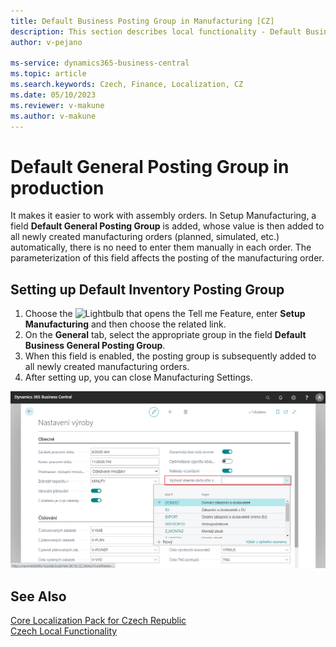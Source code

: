 ```yaml
---
title: Default Business Posting Group in Manufacturing [CZ]
description: This section describes local functionality - Default Business Posting Group in Manufacturing in the Czech version of Business Central.
author: v-pejano

ms-service: dynamics365-business-central
ms.topic: article
ms.search.keywords: Czech, Finance, Localization, CZ
ms.date: 05/10/2023
ms.reviewer: v-makune
ms.author: v-makune    
---
```


# Default General Posting Group in production

It makes it easier to work with assembly orders. In Setup Manufacturing, a field **Default General Posting Group** is added, whose value is then added to all newly created manufacturing orders (planned, simulated, etc.) automatically, there is no need to enter them manually in each order. The parameterization of this field affects the posting of the manufacturing order.

## Setting up Default Inventory Posting Group

1. Choose the ![Lightbulb that opens the Tell me Feature](../../media/ui-search/search_small.png "Tell me what you want to do"), enter **Setup Manufacturing** and then choose the related link.
2. On the **General** tab, select the appropriate group in the field **Default Business General Posting Group**.
3. When this field is enabled, the posting group is subsequently added to all newly created manufacturing orders.
4. After setting up, you can close Manufacturing Settings.

![Default Business Posting Group](Media/default-bus-post-group-manufacturing.png)

## See Also

[Core Localization Pack for Czech Republic](ui-extensions-advanced-localization-pack-cz.md)  
[Czech Local Functionality](czech-local-functionality.md)
